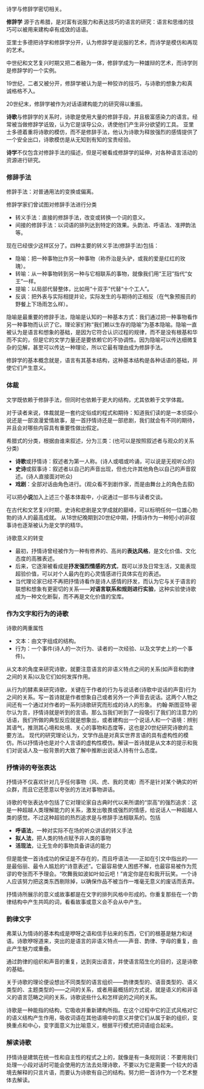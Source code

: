 
诗学与修辞学密切相关。

**修辞学** 源于古希腊，是对富有说服力和表达技巧的语言的研究：语言和思维的技巧可以被用来建构卓有成效的话语。

亚里士多德把诗学和修辞学分开，认为修辞学是说服的艺术，而诗学是模仿和再现的艺术。

中世纪和文艺复兴时期又把二者融为一体，修辞学成为一种雄辩的艺术，而诗学则是修辞学的一个实例。

19世纪，二者又被分开，修辞学被认为是一种狡诈的技巧，与诗歌的想象力和真诚格格不入。

20世纪末，修辞学被作为对话语建构能力的研究得以重振。

**诗歌**与修辞学的关系时，诗歌是使用大量的修辞手段，并且极富感染力的语言。经常被当做修辞学诋毁，认为它是误导公众，诱使他们产生非分欲望的工具。
亚里士多德着重将诗歌的模仿，而不是修辞手法，他认为诗歌为释放强烈的感情提供了一个安全出口，诗歌模仿是从无知到有知的宝贵经验。

**诗学**不仅包含对修辞手法的描述，但是可被看成修辞学的延伸，对各种语言活动的资源进行研究。

### 修辞手法

修辞手法：对普通用法的变换或偏离。

修辞学家们曾试图对修辞手法进行分类
+ 转义手法：直接的修辞手法，改变或转换一个词的意义。
+ 间接的修辞手法：以词语的排列达到特定的效果。头韵法、呼语法、准押韵法等。

现在已经很少这样区分了。四种主要的转义手法(修辞手法)包括：
+ 隐喻：把一种事物比作另一种事物（称乔治是头驴，或我的爱是红红的玫瑰）。
+ 转喻：从一种事物转到另一种与它相联系的事物，就像我们用“王冠”指代“女王”一样。
+ 提喻：以局部代替整体，比如用“十双手”代替“十个工人”。
+ 反讽：把外表与实际相提并论，实际发生的与期待的正相反（在气象预报员的野餐上下场雨怎么样）。

隐喻是最重要的修辞手法，隐喻是认知的一种基本方式：我们通过把一种事物看作另一种事物而认识了它。理论家们称“我们赖以生存的隐喻”为基本隐喻。隐喻一直被认为是语言和想象的基础，是因为它符合认识过程的规律，而不是没有根基和华而不实的，但是它的文学力量还是要依赖它的不协调性。因为隐喻可以传达细微复杂的见解，甚至可以传达一种理论，所以它最有理由成为修辞手法。

修辞学的基本概念就是，语言有其基本结构，这种基本结构是各种话语的基础，并使它们产生意义。

### 体裁

文学既依赖于修辞手法，但同时也依赖于更大的结构，尤其依赖于文学体裁。

对于读者来说，体裁就是一套约定俗成的程式和期待：知道我们读的是一本侦探小说还是一部浪漫爱情故事，是一首抒情诗还是一部悲剧，我们就会有不同的期待，并且会对哪些内容具有重要性做出假定。

希腊式的分类，根据由谁来叙述，分为三类：(也可以是按照叙述者与观众的关系分类)
+ **诗歌**或抒情诗：叙述者为第一人称。(诗人或唱或吟诵，可以说是无视听众的)
+ **史诗**或叙事诗：叙述者以自己的声音出现，但也允许其他角色以自己的声音叙述。(诗人直接面对听众)
+ **戏剧**：全部对话由角色进行。(观众看不到剧作家，而是由舞台上的角色去叙)

可以把**小说**加入上述三个基本体裁中，小说通过一部书与读者交谈。

在古代和文艺复兴时期，史诗和悲剧是文学成就的巅峰，可以标明任何一位雄心勃勃的诗人的最高成就。
从18世纪晚期到20世纪中期，抒情诗作为一种短小的非叙事诗也逐渐被认为是文学的精华。

诗歌意义的转变
+ 最初，抒情诗曾经被作为一种有修养的、高尚的**表达风格**，是文化价值、文化态度的高雅表述。
+ 后来，它逐渐被看成是**抒发强烈情感的方式**，既可以涉及日常生活，又能表现超验价值，可以对个人最内在的心灵情感进行具体实在的表述。
+ 当代理论家已经不再把抒情诗看作是诗人感情的抒发，而认为它与关于语言的联想和想象有更密切的关系——**对语言联系和规则进行实验**，这种实验使诗歌成为一种文化断裂，而不再是文化价值的宝库。

### 作为文字和行为的诗歌

诗歌的两重属性
+ 文本：由文字组成的结构。
+ 行为：一个事件(诗人的一次行为、读者的一次经验、以及文学史上的一个事件)。

从文本的角度来研究诗歌，就要注意语言的非语义特点之间的关系(如声音和韵律之间的关系)以及它们如何发挥作用。

从行为的酵素来研究诗歌，关键在于作者的行为与说话者(诗歌中说话的声音)行为之间的关系。写一首诗就是作者想象自己或者另外一个声音去说话。这两个人物之间还有一个通过对作者的一系列诗歌研究而形成的诗人的形象。
约翰·斯图亚特·密尔认为言，抒情诗就是听到的言语。那么当我们听到了一段吸引了我们的注意力的话语，我们所做的典型反应就是想象出，或者建构出一个说话人和一个语境：辨别其语气，推测其心境和处境、关心的事物和态度等，这也是20世纪研究诗歌的主要方法。
现代的研究理论认为，文学作品是对真实世界言语的具有虚构性的模仿。所以抒情诗也是对个人言语的虚构性模仿。解读一首诗就是从文本的提示和我们对说话人及一般背景的大致了解中推断出说话人持有什么态度。


### 抒情诗的夸张表达

抒情诗不仅喜欢针对几乎任何事物（风、虎、我的灵魂）而不是针对某个确实的听众群，而且它还愿意以夸张的方法对事物讲话。

诗歌的夸张表达中包括了它对理论家自古典时代以来所谓的“崇高”的强烈追求：这是一种超越人类理解能力的关系，激发出敬畏或强烈的情感，给说话人一种超越人类的感觉。不过这种超验的热烈追求是与修辞手法相联系的。包括
+ **呼语法**，一种对实际不在场的听众讲话的转义手法
+ **拟人法**，把人类的特点赋予非人类的事物
+ **活现法**，让无生命的事物具备讲话的能力


但是能使一首诗成功的保证是不存在的，而且呼语法——正如在引文中指出的——是最俗丽、最令人尴尬的“诗意表述”。它最容易使人困惑不解，也最容易被作为荒谬的夸张而不予理会。“吹舞我如波如叶如云吧！”肯定你是在和我开玩笑。一个诗人应该努力把这类东西剔除掉，以确保作品不被当作一堆毫无意义的废话而丢弃。

抒情诗所展示的意义或故事都是在文字的排列风格中形成的。你重复那些在一个韵律结构中产生共鸣的词，看看故事或意义会不会从中产生。

### 韵律文字

弗莱认为情诗的基本构成是咿呀之语和信手拈来的东西，它们的根基是魅力和谜语。诗歌咿呀道来，突出的是语言的非语义特点——声音、韵律、字母的重复，由此产生魅力或重叠。

通过韵律的组织和声音的重复，达到突出语言，并使语言陌生化的目的，这是诗歌的基础。

关于诗歌的理论便设想出不同类型的语言组织——韵律类型的、语音类型的、语义类型的、主题类型的——之间的关系，或者用最概括的方式说，就是语义的和非语义的语言范畴之间的关系，诗歌说些什么和怎样说的之间的关系。

诗歌是一种能指的结构，它吸收并重新建构所指。在这个过程中它的正式风格对它的语义结构产生作用，吸收词语在其他语境中的意义并使它们从属于新的组织，变换重点和中心，变字面意义为比喻意义，根据平行模式把词语组合起来。

### 解读诗歌

抒情诗是建筑在统一性和自主性的程式之上的，就像是有一条规则说：不要用我们处理一小段对话时可能会使用的方法去处理诗歌，不要以为它是需要一个较大的语境去解释的只言片语，而要认为诗歌有自己的结构。努力把一首诗作为一个艺术整体去解读。

